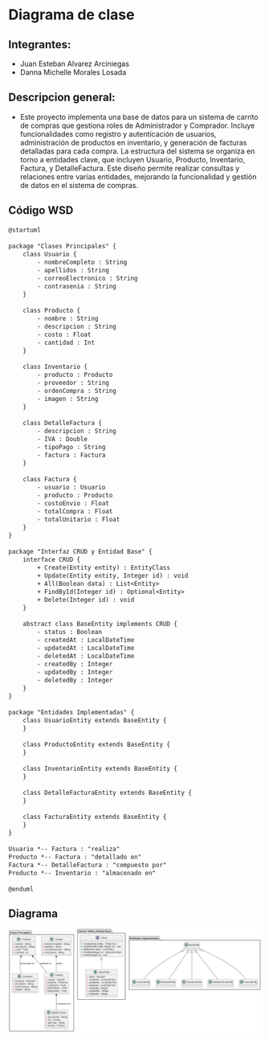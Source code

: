 # Diagrama de clase

## Integrantes:
- Juan Esteban Alvarez Arciniegas
- Danna Michelle Morales Losada


## Descripcion general:

- Este proyecto implementa una base de datos para un sistema de carrito de compras que gestiona roles de Administrador y Comprador. Incluye funcionalidades como registro y autenticación de usuarios, administración de productos en inventario, y generación de facturas detalladas para cada compra. La estructura del sistema se organiza en torno a entidades clave, que incluyen Usuario, Producto, Inventario, Factura, y DetalleFactura. Este diseño permite realizar consultas y relaciones entre varias entidades, mejorando la funcionalidad y gestión de datos en el sistema de compras.

## Código WSD

```plantuml
@startuml

package "Clases Principales" {
    class Usuario {
        - nombreCompleto : String
        - apellidos : String
        - correoElectronico : String
        - contrasenia : String
    }

    class Producto {
        - nombre : String
        - descripcion : String
        - costo : Float
        - cantidad : Int
    }

    class Inventario {
        - producto : Producto
        - proveedor : String
        - ordenCompra : String
        - imagen : String
    }

    class DetalleFactura {
        - descripcion : String
        - IVA : Double
        - tipoPago : String
        - factura : Factura
    }

    class Factura {
        - usuario : Usuario
        - producto : Producto
        - costoEnvio : Float
        - totalCompra : Float
        - totalUnitario : Float
    }
}

package "Interfaz CRUD y Entidad Base" {
    interface CRUD {
        + Create(Entity entity) : EntityClass
        + Update(Entity entity, Integer id) : void
        + All(Boolean data) : List<Entity>
        + FindById(Integer id) : Optional<Entity>
        + Delete(Integer id) : void
    }

    abstract class BaseEntity implements CRUD {
        - status : Boolean
        - createdAt : LocalDateTime
        - updatedAt : LocalDateTime
        - deletedAt : LocalDateTime
        - createdBy : Integer
        - updatedBy : Integer
        - deletedBy : Integer
    }
}

package "Entidades Implementadas" {
    class UsuarioEntity extends BaseEntity {
    }

    class ProductoEntity extends BaseEntity {
    }

    class InventarioEntity extends BaseEntity {
    }

    class DetalleFacturaEntity extends BaseEntity {
    }

    class FacturaEntity extends BaseEntity {
    }
}

Usuario *-- Factura : "realiza"
Producto *-- Factura : "detallado en"
Factura *-- DetalleFactura : "compuesto por"
Producto *-- Inventario : "almacenado en"

@enduml
```
## Diagrama 
![](DiagramaClase.png)


